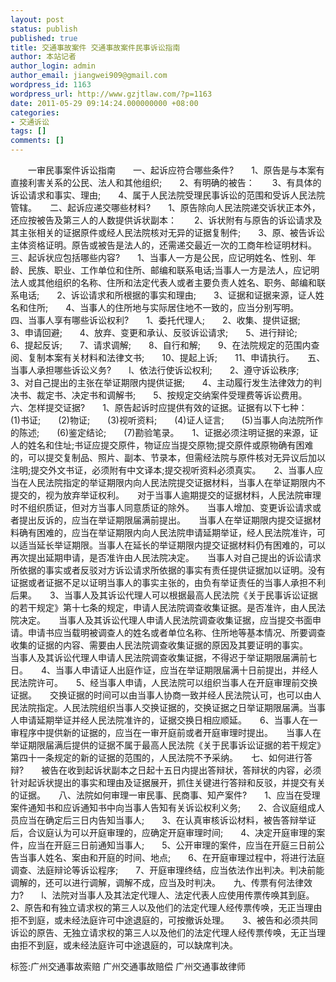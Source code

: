 ```yaml
---
layout: post
status: publish
published: true
title: 交通事故案件 交通事故案件民事诉讼指南
author: 本站记者
author_login: admin
author_email: jiangwei909@gmail.com
wordpress_id: 1163
wordpress_url: http://www.gzjtlaw.com/?p=1163
date: 2011-05-29 09:14:24.000000000 +08:00
categories:
- 交通诉讼
tags: []
comments: []
---
```

　　一审民事案件诉讼指南　　一、起诉应符合哪些条件?　　1、原告是与本案有直接利害关系的公民、法人和其他组织;　　2、有明确的被告：　　3、有具体的诉讼请求和事实、理由;　　4、属于人民法院受理民事诉讼的范围和受诉人民法院管辖。　　二、起诉应递交哪些材料?　　1、原告除向人民法院递交诉状正本外，还应按被告及第三人的人数提供诉状副本：　　2、诉状附有与原告的诉讼请求及其主张相关的证据原件或经人民法院核对无异的证据复制件;　　3、原、被告诉讼主体资格证明。原告或被告是法人的，还需递交最近一次的工商年检证明材料。　　三、起诉状应包括哪些内容?　　1、当事人一方是公民，应记明姓名、性别、年龄、民族、职业、工作单位和住所、邮编和联系电话;当事人一方是法人，应记明法人或其他组织的名称、住所和法定代表人或者主要负责人姓名、职务、邮编和联系电话;　　2、诉讼请求和所根据的事实和理由;　　3、证据和证据来源，证人姓名和住所;　　4、当事人的住所地与实际居住地不一致的，应当分别写明。　　四、当事人享有哪些诉讼权利?　　1、委托代理人;　　2、收集、提供证据;　　3、申请回避;　　4、放弃、变更和承认、反驳诉讼请求;　　5、进行辩论;　　6、提起反诉;　　7、请求调解;　　8、自行和解;　　9、在法院规定的范围内查阅、复制本案有关材料和法律文书;　　10、提起上诉;　　11、申请执行。　　五、当事人承担哪些诉讼义务?　　l、依法行使诉讼权利;　　2、遵守诉讼秩序;　　3、对自己提出的主张在举证期限内提供证据;　　4、主动履行发生法律效力的判决书、裁定书、决定书和调解书;　　5、按规定交纳案件受理费等诉讼费用。　　六、怎样提交证据?　　1、原告起诉时应提供有效的证据。证据有以下七种：　　(1)书证;　　(2)物证;　　(3)视听资料;　　(4)证人证言;　　(5)当事人向法院所作的陈述;　　(6)鉴定结论;　　(7)勘验笔录。　　1、证据必须注明证据的来源，证人的姓名和住址;书证应提交原件，物证应当提交原物;提交原件或原物确有困难的，可以提交复制品、照片、副本、节录本，但需经法院与原件核对无异议后加以注明;提交外文书证，必须附有中文译本;提交视听资料必须真实。　　2、当事人应当在人民法院指定的举证期限内向人民法院提交证据材料，当事人在举证期限内不提交的，视为放弃举证权利。　　对于当事人逾期提交的证据材料，人民法院审理时不组织质证，但对方当事人同意质证的除外。　　当事人增加、变更诉讼请求或者提出反诉的，应当在举证期限届满前提出。　　当事人在举证期限内提交证据材料确有困难的，应当在举证期限内向人民法院申请延期举证，经人民法院准许，可以适当延长举证期限。当事人在延长的举证期限内提交证据材料仍有困难的，可以再次提出延期申请，是否准许由人民法院决定。　　当事人对自己提出的诉讼请求所依据的事实或者反驳对方诉讼请求所依据的事实有责任提供证据加以证明。没有证据或者证据不足以证明当事人的事实主张的，由负有举证责任的当事人承担不利后果。　　3、当事人及其诉讼代理人可以根据最高人民法院《关于民事诉讼证据的若干规定》第十七条的规定，申请人民法院调查收集证据。是否准许，由人民法院决定。　　当事人及其诉讼代理人申请人民法院调查收集证据，应当提交书面申请。申请书应当载明被调查人的姓名或者单位名称、住所地等基本情况、所要调查收集的证据的内容、需要由人民法院调查收集证据的原因及其要证明的事实。　　当事人及其诉讼代理人申请人民法院调查收集证据，不得迟于举证期限届满前七日。　　4、当事人申请证人出庭作证，应当在举证期限届满十日前提出，并经人民法院许可。　　5、经当事人申请，人民法院可以组织当事人在开庭审理前交换证据。　　交换证据的时间可以由当事人协商一致并经人民法院认可，也可以由人民法院指定。人民法院组织当事人交换证据的，交换证据之日举证期限届满。当事人申请延期举证并经人民法院准许的，证据交换日相应顺延。　　6、当事人在一审程序中提供新的证据的，应当在一审开庭前或者开庭审理时提出。　　当事人在举证期限届满后提供的证据不属于最高人民法院《关于民事诉讼证据的若干规定》第四十一条规定的新的证据的范围的，人民法院不予采纳。　　七、如何进行答辩?　　被告在收到起诉状副本之日起十五日内提出答辩状，答辩状的内容，必须针对起诉状提出的事实和理由及证据展开，抓住关键进行答辩和反驳，并提交有关的证据。　　八、法院如何审理一审民事、民商事、知产案件?　　1、应当在受理案件通知书和应诉通知书中向当事人告知有关诉讼权利义务;　　2、合议庭组成人员应当在确定后三日内告知当事人;　　3、在认真审核诉讼材料，被告答辩举证后，合议庭认为可以开庭审理的，应确定开庭审理时间;　　4、决定开庭审理的案件，应当在开庭三日前通知当事人;　　5、公开审理的案件，应当在开庭三日前公告当事人姓名、案由和开庭的时间、地点;　　6、在开庭审理过程中，将进行法庭调查、法庭辩论等诉讼程序;　　7、开庭审理终结，应当依法作出判决。判决前能调解的，还可以进行调解，调解不成，应当及时判决。　　九、传票有何法律效力?　　l、法院对当事人及其法定代理人、法定代表人应使用传票传唤其到庭。　　2、原告和有独立请求权的第三人以及他们的法定代理人经传票传唤，无正当理由拒不到庭，或未经法庭许可中途退庭的，可按撤诉处理。　　3、被告和必须共同诉讼的原告、无独立请求权的第三人以及他们的法定代理人经传票传唤，无正当理由拒不到庭，或未经法庭许可中途退庭的，可以缺席判决。标签:广州交通事故索赔 广州交通事故赔偿 广州交通事故律师
